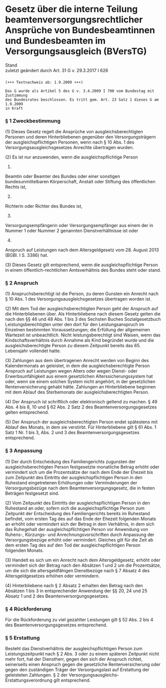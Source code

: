 Gesetz über die interne Teilung beamtenversorgungsrechtlicher Ansprüche von Bundesbeamtinnen und Bundesbeamten im Versorgungsausgleich (BVersTG)
================================================================================================================================================

Stand  
zuletzt geändert durch Art. 31 G v. 29.3.2017 I 626

### 

```
(+++ Textnachweis ab: 1.9.2009 +++)
 
Das G wurde als Artikel 5 des G v. 3.4.2009 I 700 vom Bundestag mit Zustimmung 
des Bundesrates beschlossen. Es tritt gem. Art. 23 Satz 1 dieses G am 1.9.2009 
in Kraft
```

### § 1 Zweckbestimmung

(1) Dieses Gesetz regelt die Ansprüche von ausgleichsberechtigten Personen und deren Hinterbliebenen gegenüber den Versorgungsträgern der ausgleichspflichtigen Personen, wenn nach § 10 Abs. 1 des Versorgungsausgleichsgesetzes Anrechte übertragen wurden.

(2) Es ist nur anzuwenden, wenn die ausgleichspflichtige Person

1.  
Beamtin oder Beamter des Bundes oder einer sonstigen bundesunmittelbaren Körperschaft, Anstalt oder Stiftung des öffentlichen Rechts ist,

2.  
Richterin oder Richter des Bundes ist,

3.  
Versorgungsempfängerin oder Versorgungsempfänger aus einem der in Nummer 1 oder Nummer 2 genannten Dienstverhältnisse ist oder

4.  
Anspruch auf Leistungen nach dem Altersgeldgesetz vom 28. August 2013 (BGBl. I S. 3386) hat.

(3) Dieses Gesetz gilt entsprechend, wenn die ausgleichspflichtige Person in einem öffentlich-rechtlichen Amtsverhältnis des Bundes steht oder stand.

### § 2 Anspruch

(1) Anspruchsberechtigt ist die Person, zu deren Gunsten ein Anrecht nach § 10 Abs. 1 des Versorgungsausgleichsgesetzes übertragen worden ist.

(2) Mit dem Tod der ausgleichsberechtigten Person geht der Anspruch auf die Hinterbliebenen über. Als Hinterbliebene nach diesem Gesetz gelten die nach den §§ 46 und 48 Abs. 1 bis 3 des Sechsten Buches Sozialgesetzbuch Leistungsberechtigten unter den dort für den Leistungsanspruch im Einzelnen bestimmten Voraussetzungen; die Erfüllung der allgemeinen Wartezeit ist unbeachtlich. Nicht leistungsberechtigt sind Waisen, wenn das Kindschaftsverhältnis durch Annahme als Kind begründet wurde und die ausgleichsberechtigte Person zu diesem Zeitpunkt bereits das 65. Lebensjahr vollendet hatte.

(3) Zahlungen aus dem übertragenen Anrecht werden von Beginn des Kalendermonats an geleistet, in dem die ausgleichsberechtigte Person Anspruch auf Leistungen wegen Alters oder wegen Dienst- oder Erwerbsunfähigkeit aus einem gesetzlichen Alterssicherungssystem hat oder, wenn sie einem solchen System nicht angehört, in der gesetzlichen Rentenversicherung gehabt hätte. Zahlungen an Hinterbliebene beginnen mit dem Ablauf des Sterbemonats der ausgleichsberechtigten Person.

(4) Der Anspruch ist schriftlich oder elektronisch geltend zu machen. § 49 Abs. 4 bis 8, 10 und § 62 Abs. 2 Satz 2 des Beamtenversorgungsgesetzes gelten entsprechend.

(5) Der Anspruch der ausgleichsberechtigten Person endet spätestens mit Ablauf des Monats, in dem sie verstirbt. Für Hinterbliebene gilt § 61 Abs. 1 Satz 1 Nr. 1 bis 3, Abs. 2 und 3 des Beamtenversorgungsgesetzes entsprechend.

### § 3 Anpassung

(1) Der durch Entscheidung des Familiengerichts zugunsten der ausgleichsberechtigten Person festgesetzte monatliche Betrag erhöht oder vermindert sich um die Prozentsätze der nach dem Ende der Ehezeit bis zum Zeitpunkt des Eintritts der ausgleichspflichtigen Person in den Ruhestand eingetretenen Erhöhungen oder Verminderungen der Versorgungsbezüge nach dem Beamtenversorgungsgesetz, die in festen Beträgen festgesetzt sind.

(2) Vom Zeitpunkt des Eintritts der ausgleichspflichtigen Person in den Ruhestand an oder, sofern sich die ausgleichspflichtige Person zum Zeitpunkt der Entscheidung des Familiengerichts bereits im Ruhestand befindet, vom ersten Tag des auf das Ende der Ehezeit folgenden Monats an erhöht oder vermindert sich der Betrag in dem Verhältnis, in dem sich das Ruhegehalt der ausgleichspflichtigen Person vor Anwendung von Ruhens-, Kürzungs- und Anrechnungsvorschriften durch Anpassung der Versorgungsbezüge erhöht oder vermindert. Gleiches gilt für die Zeit ab dem ersten Tag des auf den Tod der ausgleichspflichtigen Person folgenden Monats.

(3) Handelt es sich um ein Anrecht nach dem Altersgeldgesetz, erhöht oder vermindert sich der Betrag nach den Absätzen 1 und 2 um die Prozentsätze, um die sich die altersgeldfähigen Dienstbezüge nach § 7 Absatz 4 des Altersgeldgesetzes erhöhen oder vermindern.

(4) Hinterbliebene nach § 2 Absatz 2 erhalten den Betrag nach den Absätzen 1 bis 3 in entsprechender Anwendung der §§ 20, 24 und 25 Absatz 1 und 2 des Beamtenversorgungsgesetzes.

### § 4 Rückforderung

Für die Rückforderung zu viel gezahlter Leistungen gilt § 52 Abs. 2 bis 4 des Beamtenversorgungsgesetzes entsprechend.

### § 5 Erstattung

Besteht das Dienstverhältnis der ausgleichspflichtigen Person zum Leistungszeitpunkt nach § 2 Abs. 3 oder zu einem späteren Zeitpunkt nicht mehr fort, hat der Dienstherr, gegen den sich der Anspruch richtet, seinerseits einen Anspruch gegen die gesetzliche Rentenversicherung oder gegen den zuständigen Träger der Versorgungslast auf Erstattung der geleisteten Zahlungen. § 2 der Versorgungsausgleichs-Erstattungsverordnung gilt entsprechend.
